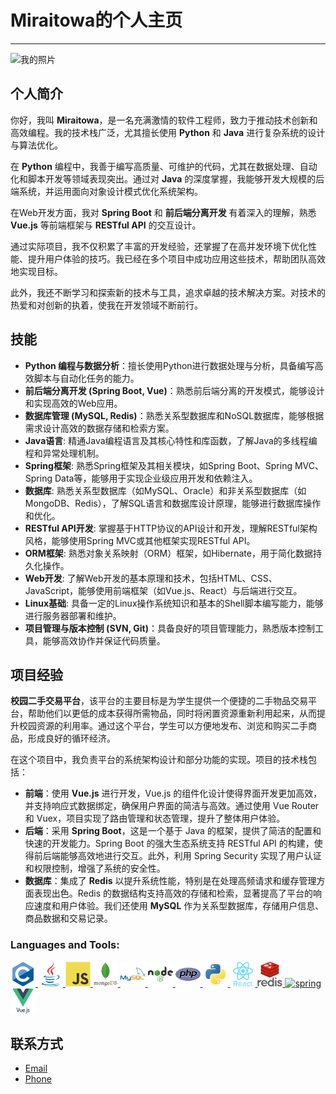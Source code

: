 # Miraitowa的个人主页

---

![我的照片](https://arrebol-bi8bo.github.io/photo.jpg)

## 个人简介

你好，我叫 **Miraitowa**，是一名充满激情的软件工程师，致力于推动技术创新和高效编程。我的技术栈广泛，尤其擅长使用 **Python** 和 **Java** 进行复杂系统的设计与算法优化。

在 **Python** 编程中，我善于编写高质量、可维护的代码，尤其在数据处理、自动化和脚本开发等领域表现突出。通过对 **Java** 的深度掌握，我能够开发大规模的后端系统，并运用面向对象设计模式优化系统架构。

在Web开发方面，我对 **Spring Boot** 和 **前后端分离开发** 有着深入的理解，熟悉 **Vue.js** 等前端框架与 **RESTful API** 的交互设计。

通过实际项目，我不仅积累了丰富的开发经验，还掌握了在高并发环境下优化性能、提升用户体验的技巧。我已经在多个项目中成功应用这些技术，帮助团队高效地实现目标。

此外，我还不断学习和探索新的技术与工具，追求卓越的技术解决方案。对技术的热爱和对创新的执着，使我在开发领域不断前行。

## 技能

- **Python 编程与数据分析**：擅长使用Python进行数据处理与分析，具备编写高效脚本与自动化任务的能力。
- **前后端分离开发 (Spring Boot, Vue)**：熟悉前后端分离的开发模式，能够设计和实现高效的Web应用。
- **数据库管理 (MySQL, Redis)**：熟悉关系型数据库和NoSQL数据库，能够根据需求设计高效的数据存储和检索方案。
- **Java语言**: 精通Java编程语言及其核心特性和库函数，了解Java的多线程编程和异常处理机制。
- **Spring框架**: 熟悉Spring框架及其相关模块，如Spring Boot、Spring MVC、Spring Data等，能够用于实现企业级应用开发和依赖注入。
- **数据库**: 熟悉关系型数据库（如MySQL、Oracle）和非关系型数据库（如MongoDB、Redis），了解SQL语言和数据库设计原理，能够进行数据库操作和优化。
- **RESTful API开发**: 掌握基于HTTP协议的API设计和开发，理解RESTful架构风格，能够使用Spring MVC或其他框架实现RESTful API。
- **ORM框架**: 熟悉对象关系映射（ORM）框架，如Hibernate，用于简化数据持久化操作。
- **Web开发**: 了解Web开发的基本原理和技术，包括HTML、CSS、JavaScript，能够使用前端框架（如Vue.js、React）与后端进行交互。
- **Linux基础**: 具备一定的Linux操作系统知识和基本的Shell脚本编写能力，能够进行服务器部署和维护。
- **项目管理与版本控制 (SVN, Git)**：具备良好的项目管理能力，熟悉版本控制工具，能够高效协作并保证代码质量。

## 项目经验

**校园二手交易平台**，该平台的主要目标是为学生提供一个便捷的二手物品交易平台，帮助他们以更低的成本获得所需物品，同时将闲置资源重新利用起来，从而提升校园资源的利用率。通过这个平台，学生可以方便地发布、浏览和购买二手商品，形成良好的循环经济。

在这个项目中，我负责平台的系统架构设计和部分功能的实现。项目的技术栈包括：

- **前端**：使用 **Vue.js** 进行开发，Vue.js 的组件化设计使得界面开发更加高效，并支持响应式数据绑定，确保用户界面的简洁与高效。通过使用 Vue Router 和 Vuex，项目实现了路由管理和状态管理，提升了整体用户体验。
- **后端**：采用 **Spring Boot**，这是一个基于 Java 的框架，提供了简洁的配置和快速的开发能力。Spring Boot 的强大生态系统支持 RESTful API 的构建，使得前后端能够高效地进行交互。此外，利用 Spring Security 实现了用户认证和权限控制，增强了系统的安全性。
- **数据库**：集成了 **Redis** 以提升系统性能，特别是在处理高频请求和缓存管理方面表现出色。Redis 的数据结构支持高效的存储和检索，显著提高了平台的响应速度和用户体验。我们还使用 **MySQL** 作为关系型数据库，存储用户信息、商品数据和交易记录。
  
### Languages and Tools:

<p align="left">
  <a href="https://www.cprogramming.com/" target="_blank" rel="noreferrer">
    <img src="https://raw.githubusercontent.com/devicons/devicon/master/icons/c/c-original.svg" alt="c" width="40" height="40"/>
  </a>
  <a href="https://www.java.com" target="_blank" rel="noreferrer">
    <img src="https://raw.githubusercontent.com/devicons/devicon/master/icons/java/java-original.svg" alt="java" width="40" height="40"/>
  </a>
  <a href="https://developer.mozilla.org/en-US/docs/Web/JavaScript" target="_blank" rel="noreferrer">
    <img src="https://raw.githubusercontent.com/devicons/devicon/master/icons/javascript/javascript-original.svg" alt="javascript" width="40" height="40"/>
  </a>
  <a href="https://www.mongodb.com/" target="_blank" rel="noreferrer">
    <img src="https://raw.githubusercontent.com/devicons/devicon/master/icons/mongodb/mongodb-original-wordmark.svg" alt="mongodb" width="40" height="40"/>
  </a>
  <a href="https://www.mysql.com/" target="_blank" rel="noreferrer">
    <img src="https://raw.githubusercontent.com/devicons/devicon/master/icons/mysql/mysql-original-wordmark.svg" alt="mysql" width="40" height="40"/>
  </a>
  <a href="https://nodejs.org" target="_blank" rel="noreferrer">
    <img src="https://raw.githubusercontent.com/devicons/devicon/master/icons/nodejs/nodejs-original-wordmark.svg" alt="nodejs" width="40" height="40"/>
  </a>
  <a href="https://www.php.net" target="_blank" rel="noreferrer">
    <img src="https://raw.githubusercontent.com/devicons/devicon/master/icons/php/php-original.svg" alt="php" width="40" height="40"/>
  </a>
  <a href="https://www.python.org" target="_blank" rel="noreferrer">
    <img src="https://raw.githubusercontent.com/devicons/devicon/master/icons/python/python-original.svg" alt="python" width="40" height="40"/>
  </a>
  <a href="https://reactjs.org/" target="_blank" rel="noreferrer">
    <img src="https://raw.githubusercontent.com/devicons/devicon/master/icons/react/react-original-wordmark.svg" alt="react" width="40" height="40"/>
  </a>
  <a href="https://redis.io" target="_blank" rel="noreferrer">
    <img src="https://raw.githubusercontent.com/devicons/devicon/master/icons/redis/redis-original-wordmark.svg" alt="redis" width="40" height="40"/>
  </a>
  <a href="https://spring.io/" target="_blank" rel="noreferrer">
    <img src="https://www.vectorlogo.zone/logos/springio/springio-icon.svg" alt="spring" width="40" height="40"/>
  </a>
  <a href="https://vuejs.org/" target="_blank" rel="noreferrer">
    <img src="https://raw.githubusercontent.com/devicons/devicon/master/icons/vuejs/vuejs-original-wordmark.svg" alt="vuejs" width="40" height="40"/>
  </a>
</p>

## 联系方式

- [Email](mailto:13260492751@163.com)
- [Phone](tel:13260492751)



